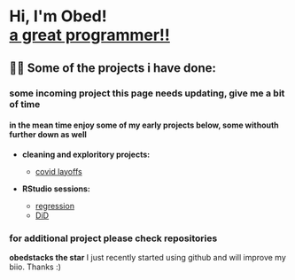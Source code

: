 <h1>Hi, I'm Obed! <br/><a href="https://github.com/obedstacks">a great programmer!!</a>
<h2>👨‍💻 Some of the projects i have done:</h2>
<h3>some incoming project this page needs updating, give me a bit of time</h3>
<h4>in the mean time enjoy some of my early projects below, some withouth further down as well</h4>
   
- <b>cleaning and exploritory projects:</b>
  - [covid layoffs](https://github.com/obedstacks/Covid-Layoffs/tree/main)

- <b>RStudio sessions:</b>
  - [regression](https://github.com/obedstacks/regression)
  - [DiD](https://github.com/obedstacks/DiD)
 
<h3>for additional project please check repositories</h3>

  
**obedstacks the star**  I just recently started using github and will improve my biio. Thanks :) 



